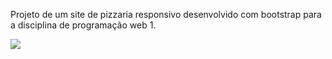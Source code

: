 Projeto de um site de pizzaria responsivo desenvolvido com bootstrap para a disciplina de programação web 1.

![](assets/pizzaria.gif)
